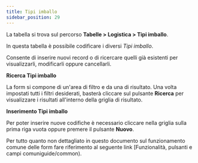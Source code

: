 ```yaml
---
title: Tipi imballo
sidebar_position: 29
---
```


La tabella si trova sul percorso **Tabelle > Logistica > Tipi imballo**.

In questa tabella è possibile codificare i diversi *Tipi imballo*.

Consente di inserire nuovi record o di ricercare quelli già esistenti per visualizzarli, modificarli oppure cancellarli.

**Ricerca Tipi imballo**

La form si compone di un'area di filtro e da una di risultato. Una volta impostati tutti i filtri desiderati, basterà cliccare sul pulsante **Ricerca** per visualizzare i risultati all'interno della griglia di risultato.

**Inserimento Tipi imballo**

Per poter inserire nuove codifiche è necessario cliccare nella griglia sulla prima riga vuota oppure premere il pulsante **Nuovo**.

Per tutto quanto non dettagliato in questo documento sul funzionamento comune delle form fare riferimento al seguente link [Funzionalità, pulsanti e campi comuniguide/common).